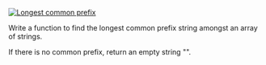 [![Longest common prefix](https://leetcode.com/problems/longest-common-prefix)](https://leetcode.com/problems/longest-common-prefix)


Write a function to find the longest common prefix string amongst an array of strings.

If there is no common prefix, return an empty string "".